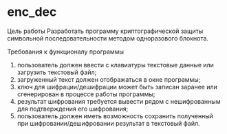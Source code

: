 # enc_dec
Цель работы 
Разработать программу криптографической защиты символьной последовательности методом одноразового блокнота.

Требования к функционалу программы
1.	пользователь должен ввести с клавиатуры текстовые данные или загрузить текстовый файл;
2.	загруженный текст должен отображаться в окне программы;
3.	ключ для шифрации/дешифрации может быть записан заранее или сгенерирован в процессе работы программы;
4.	результат шифрования требуется вывести рядом с нешифрованным для подтверждения его шифрования;
5.	пользователь должен иметь возможность сохранить полученный при шифровании/дешифровании результат в текстовый файл.

